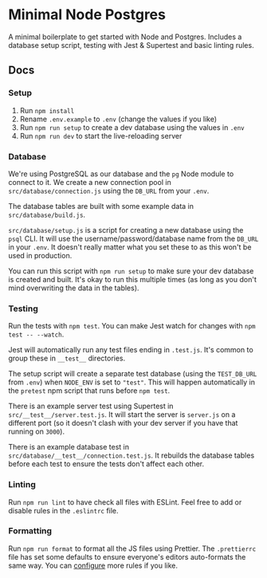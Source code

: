 # Minimal Node Postgres

A minimal boilerplate to get started with Node and Postgres. Includes a database setup script, testing with Jest & Supertest and basic linting rules.

## Docs

### Setup

1. Run `npm install`
1. Rename `.env.example` to `.env` (change the values if you like)
1. Run `npm run setup` to create a dev database using the values in `.env`
1. Run `npm run dev` to start the live-reloading server

### Database

We're using PostgreSQL as our database and the `pg` Node module to connect to it. We create a new connection pool in `src/database/connection.js` using the `DB_URL` from your `.env`.

The database tables are built with some example data in `src/database/build.js`.

`src/database/setup.js` is a script for creating a new database using the `psql` CLI. It will use the username/password/database name from the `DB_URL` in your `.env`. It doesn't really matter what you set these to as this won't be used in production.

You can run this script with `npm run setup` to make sure your dev database is created and built. It's okay to run this multiple times (as long as you don't mind overwriting the data in the tables).

### Testing

Run the tests with `npm test`. You can make Jest watch for changes with `npm test -- --watch`.

Jest will automatically run any test files ending in `.test.js`. It's common to group these in `__test__` directories.

The setup script will create a separate test database (using the `TEST_DB_URL` from `.env`) when `NODE_ENV` is set to `"test"`. This will happen automatically in the `pretest` npm script that runs before `npm test`.

There is an example server test using Supertest in `src/__test__/server.test.js`. It will start the server is `server.js` on a different port (so it doesn't clash with your dev server if you have that running on `3000`).

There is an example database test in `src/database/__test__/connection.test.js`. It rebuilds the database tables before each test to ensure the tests don't affect each other.

### Linting

Run `npm run lint` to have check all files with ESLint. Feel free to add or disable rules in the `.eslintrc` file.

### Formatting

Run `npm run format` to format all the JS files using Prettier. The `.prettierrc` file has set some defaults to ensure everyone's editors auto-formats the same way. You can [configure](https://prettier.io/docs/en/options.html) more rules if you like.
